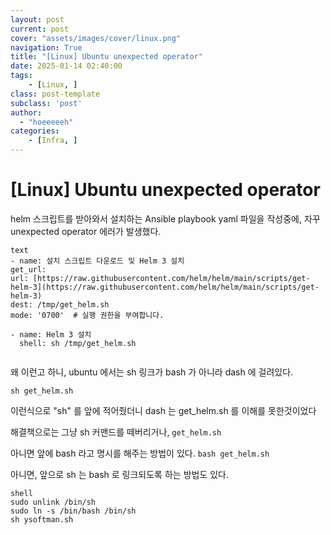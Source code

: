```yaml
---
layout: post
current: post
cover: "assets/images/cover/linux.png"
navigation: True
title: "[Linux] Ubuntu unexpected operator"
date: 2025-01-14 02:40:00
tags:
    - [Linux, ]
class: post-template
subclass: 'post'
author: 
  - "hoeeeeeh"
categories:
    - [Infra, ]
---
```


# [Linux] Ubuntu unexpected operator


helm 스크립트를 받아와서 설치하는  Ansible playbook yaml 파일을 작성중에, 자꾸 unexpected operator 에러가 발생했다.



```
text
- name: 설치 스크립트 다운로드 및 Helm 3 설치
get_url:
url: [https://raw.githubusercontent.com/helm/helm/main/scripts/get-helm-3](https://raw.githubusercontent.com/helm/helm/main/scripts/get-helm-3)
dest: /tmp/get_helm.sh
mode: '0700'  # 실행 권한을 부여합니다.

- name: Helm 3 설치
  shell: sh /tmp/get_helm.sh


```



왜 이런고 하니, ubuntu 에서는 sh 링크가 bash 가 아니라 dash 에 걸려있다.


`sh get_helm.sh`


이런식으로 "sh" 를 앞에 적어줬더니 dash 는 get_helm.sh 를 이해를 못한것이었다


해결책으로는 그냥 sh 커맨드를 떼버리거나,
`get_helm.sh`


아니면 앞에 bash 라고 명시를 해주는 방법이 있다.
`bash get_helm.sh`


아니면, 앞으로 sh 는 bash 로 링크되도록 하는 방법도 있다.



```
shell
sudo unlink /bin/sh
sudo ln -s /bin/bash /bin/sh
sh ysoftman.sh


```


